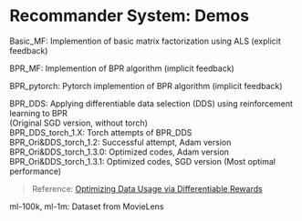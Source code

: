 # Recommander System: Demos
Basic_MF: Implemention of basic matrix factorization using ALS (explicit feedback)<br>

BPR_MF: Implemention of BPR algorithm (implicit feedback)<br>

BPR_pytorch: Pytorch implemention of BPR algorithm (implicit feedback)<br>

BPR_DDS: Applying differentiable data selection (DDS) using reinforcement learning to BPR<br> (Original SGD version, without torch)<br>
BPR_DDS_torch_1.X: Torch attempts of BPR_DDS<br>
BPR_Ori&DDS_torch_1.2: Successful attempt, Adam version<br>
BPR_Ori&DDS_torch_1.3.0: Optimized codes, Adam version<br>
BPR_Ori&DDS_torch_1.3.1: Optimized codes, SGD version (Most optimal performance)
>Reference: [Optimizing Data Usage via Differentiable Rewards](https://arxiv.org/pdf/1911.10088.pdf) 

ml-100k, ml-1m: Dataset from MovieLens<br>
